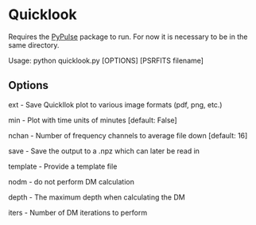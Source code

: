 # Quicklook

Requires the [PyPulse](https://github.com/mtlam/PyPulse) package to run. For now it is necessary to be in the same directory.

Usage: python quicklook.py [OPTIONS] [PSRFITS filename]

Options
-------
ext - Save Quickllok plot to various image formats (pdf, png, etc.)

min - Plot with time units of minutes [default: False]

nchan - Number of frequency channels to average file down [default: 16]

save - Save the output to a .npz which can later be read in

template - Provide a template file

nodm - do not perform DM calculation

depth - The maximum depth when calculating the DM

iters - Number of DM iterations to perform